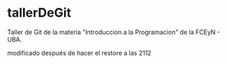 # tallerDeGit

Taller de Git de la materia "Introduccion a la Programacion" de la FCEyN - UBA.

modificado después de hacer el restore a las 2112
